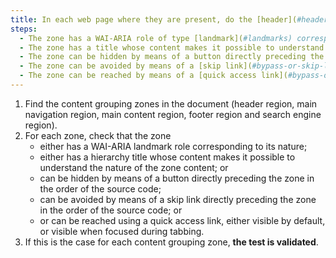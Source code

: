 ```yaml
---
title: In each web page where they are present, do the [header](#header-region), [main navigation](#menu-and-navigation-bar), [main content](#main-content-region), [footer](#footer-region) and [search engine](#search-engine-internal-to-a-website) regions comply with at least one of these conditions?
steps:
  - The zone has a WAI-ARIA role of type [landmark](#landmarks) corresponding to its nature.
  - The zone has a title whose content makes it possible to understand the nature of the zone's content.
  - The zone can be hidden by means of a button directly preceding the zone in the order of the source code.
  - The zone can be avoided by means of a [skip link](#bypass-or-skip-links) directly preceding the zone in the order of the source code.
  - The zone can be reached by means of a [quick access link](#bypass-or-skip-links) visible or, failing that, visible when focused.
---
```


1. Find the content grouping zones in the document (header region, main navigation region, main content region, footer region and search engine region).
2. For each zone, check that the zone
   - either has a WAI-ARIA landmark role corresponding to its nature;
   - either has a hierarchy title whose content makes it possible to understand the nature of the zone content; or
   - can be hidden by means of a button directly preceding the zone in the order of the source code;
   - can be avoided by means of a skip link directly preceding the zone in the order of the source code; or
   - or can be reached using a quick access link, either visible by default, or visible when focused during tabbing.
3. If this is the case for each content grouping zone, **the test is validated**.
